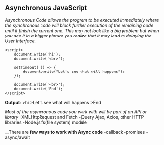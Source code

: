 ## Asynchronous JavaScript
_Asynchronous Code allows the program to be executed immediately where the synchronous code will block further execution of the remaining code until it finish the current one. This may not look like a big problem but when you see it in a bigger picture you realize that it may lead to delaying the User Interface._

```
<script>
    document.write('hi');
    document.write('<br>');

    setTimeout( () => {
        document.write("Let's see what will happens");
    });

    document.write('<br>');
    document.write('End');    
</script>

```
__Output__: >hi
            >Let's see what will happens
            >End

_Most of the asyncronous code you work with will be part of an API or library_
-XMLHttpRequest and Fetch
-jQuery Ajax, Axios, other HTTP libraries
-Node.js fs(file system) module            
 
__There are __few ways to work with Async code__
-callback
-promises
-async/await

